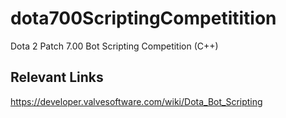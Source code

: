 # dota700ScriptingCompetitition
Dota 2 Patch 7.00 Bot Scripting Competition (C++)  
## Relevant Links
https://developer.valvesoftware.com/wiki/Dota_Bot_Scripting  

